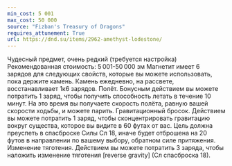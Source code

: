 ```yaml
---
min_cost: 5 001
max_cost: 50 000
source: "Fizban's Treasury of Dragons"
requires_attunement: True
url: https://dnd.su/items/2962-amethyst-lodestone/
---
```


Чудесный предмет, очень редкий (требуется настройка)
Рекомендованная стоимость: 5 001-50 000 зм
Магнетит имеет 6 зарядов для следующих свойств, которые вы можете использовать, пока держите камень. Камень ежедневно, на рассвете, восстанавливает 1к6 зарядов.
Полёт. Бонусным действием вы можете потратить 1 заряд, чтобы получить способность летать в течение 10 минут. На это время вы получаете скорость полёта, равную вашей скорости ходьбы, и можете парить.
Гравитационный бросок. Действием вы можете потратить 1 заряд, чтобы сконцентрировать гравитацию вокруг существа, которое вы видите в 60 футах от вас. Цель должна преуспеть в спасброске Силы Сл 18, иначе будет отброшена на 20 футов в направлении по вашему выбору, обратном силе притяжения.
Изменение тяготения. Действием вы можете потратить 3 заряда, чтобы наложить изменение тяготения [reverse gravity] (Сл спасброска 18).